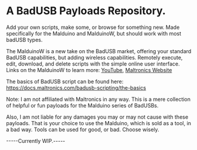 # A BadUSB Payloads Repository.
Add your own scripts, make some, or browse for something new.
Made specifically for the Malduino and MalduinoW, but should work with most badUSB types.

The MalduinoW is a new take on the BadUSB market, offering your standard BadUSB capabilities, but adding wireless capabilities. Remotely execute, edit, download, and delete scripts with the simple online user interface.
Links on the MalduinoW to learn more: [YouTube](https://youtu.be/qs9gERSV-bY), [Maltronics Website](https://maltronics.com/collections/malduinos/products/malduino-w)

The basics of BadUSB script can be found here: https://docs.maltronics.com/badusb-scripting/the-basics


Note: I am not affiliated with Maltronics in any way. This is a mere collection of helpful or fun payloads for the Malduino series of BadUSBs.

Also, I am not liable for any damages you may or may not cause with these payloads. That is your choice to use the Malduino, which is sold as a tool, in a bad way. Tools can be used for good, or bad. Choose wisely.



-----Currently WIP.-----


